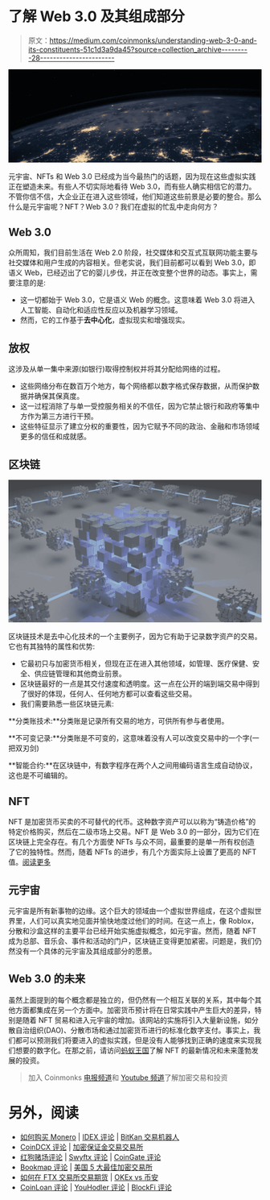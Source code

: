 # 了解 Web 3.0 及其组成部分

> 原文：<https://medium.com/coinmonks/understanding-web-3-0-and-its-constituents-51c1d3a9da45?source=collection_archive---------28----------------------->

![](img/4709acd674978881d610dd7cf77ca59f.png)

元宇宙、NFTs 和 Web 3.0 已经成为当今最热门的话题，因为现在这些虚拟实践正在塑造未来。有些人不切实际地看待 Web 3.0，而有些人确实相信它的潜力。不管你信不信，大企业正在进入这些领域，他们知道这些前景是必要的整合。那么什么是元宇宙呢？NFT？Web 3.0？我们在虚拟的忙乱中走向何方？

## **Web 3.0**

众所周知，我们目前生活在 Web 2.0 阶段，社交媒体和交互式互联网功能主要与社交媒体和用户生成的内容相关。但老实说，我们目前都可以看到 Web 3.0，即语义 Web，已经迈出了它的婴儿步伐，并正在改变整个世界的动态。事实上，需要注意的是:

*   这一切都始于 Web 3.0，它是语义 Web 的概念。这意味着 Web 3.0 将进入人工智能、自动化和适应性反应以及机器学习领域。
*   然而，它的工作基于**去中心化**，虚拟现实和增强现实。

## **放权**

这涉及从单一集中来源(如银行)取得控制权并将其分配给网络的过程。

*   这些网络分布在数百万个地方，每个网络都以数字格式保存数据，从而保护数据并确保其保真度。
*   这一过程消除了与单一受控服务相关的不信任，因为它禁止银行和政府等集中方作为第三方进行干预。
*   这些特征显示了建立分权的重要性，因为它赋予不同的政治、金融和市场领域更多的信任和成就感。

## **区块链**

![](img/b4e90b5a3a15810d3a76cc2f7166a70e.png)

区块链技术是去中心化技术的一个主要例子，因为它有助于记录数字资产的交易。它也有其独特的属性和优势:

*   它最初只与加密货币相关，但现在正在进入其他领域，如管理、医疗保健、安全、供应链管理和其他商业前景。
*   区块链最好的一点是其交付速度和透明度。这一点在公开的端到端交易中得到了很好的体现，任何人、任何地方都可以查看这些交易。
*   我们需要熟悉一些区块链元素:

**分类账技术:**分类账是记录所有交易的地方，可供所有参与者使用。

**不可变记录:**分类账是不可变的，这意味着没有人可以改变交易中的一个字(一把双刃剑)

**智能合约:**在区块链中，有数字程序在两个人之间用编码语言生成自动协议，这也是不可编辑的。

## **NFT**

NFT 是加密货币买卖的不可替代的代币。这种数字资产可以以称为“铸造价格”的特定价格购买，然后在二级市场上交易。NFT 是 Web 3.0 的一部分，因为它们在区块链上完全存在。有几个方面使 NFTs 与众不同，最重要的是单一所有权创造了它的独特性。然而，随着 NFTs 的进步，有几个方面实际上设置了更高的 NFT 值。[阅读更多](/@theantland/what-makes-an-nft-valuable-95223e9837e6)

## **元宇宙**

元宇宙是所有新事物的边缘。这个巨大的领域由一个虚拟世界组成，在这个虚拟世界里，人们可以真实地见面并愉快地度过他们的时间。在这一点上，像 Roblox，分散和沙盒这样的主要平台已经开始实施虚拟概念，如元宇宙。然而，随着 NFT 成为总部、音乐会、事件和活动的门户，区块链正变得更加紧密。问题是，我们仍然没有一个具体的元宇宙及其组成部分的愿景。

## **Web 3.0 的未来**

虽然上面提到的每个概念都是独立的，但仍然有一个相互关联的关系，其中每个其他方面都集成在另一个方面中。加密货币预计将在日常实践中产生巨大的差异，特别是随着 NFT 贸易和进入元宇宙的增加。该网站的实施将引入大量新设施，如分散自治组织(DAO)、分散市场和通过加密货币进行的标准化数字支付。事实上，我们都可以预测我们将要进入的虚拟实践，但是没有人能够找到正确的速度来实现我们想要的数字化。在那之前，请访问[蚂蚁王国](https://discord.gg/SdPvqU6fmF)了解 NFT 的最新情况和未来蓬勃发展的投资。

> 加入 Coinmonks [电报频道](https://t.me/coincodecap)和 [Youtube 频道](https://www.youtube.com/c/coinmonks/videos)了解加密交易和投资

# 另外，阅读

*   [如何购买 Monero](https://coincodecap.com/buy-monero) | [IDEX 评论](https://coincodecap.com/idex-review) | [BitKan 交易机器人](https://coincodecap.com/bitkan-trading-bot)
*   [CoinDCX 评论](/coinmonks/coindcx-review-8444db3621a2) | [加密保证金交易交易所](https://coincodecap.com/crypto-margin-trading-exchanges)
*   [红狗赌场评论](https://coincodecap.com/red-dog-casino-review) | [Swyftx 评论](https://coincodecap.com/swyftx-review) | [CoinGate 评论](https://coincodecap.com/coingate-review)
*   [Bookmap 评论](https://coincodecap.com/bookmap-review-2021-best-trading-software) | [美国 5 大最佳加密交易所](https://coincodecap.com/crypto-exchange-usa)
*   [如何在 FTX 交易所交易期货](https://coincodecap.com/ftx-futures-trading) | [OKEx vs 币安](https://coincodecap.com/okex-vs-binance)
*   [CoinLoan 评论](https://coincodecap.com/coinloan-review) | [YouHodler 评论](/coinmonks/youhodler-4-easy-ways-to-make-money-98969b9689f2) | [BlockFi 评论](https://coincodecap.com/blockfi-review)
